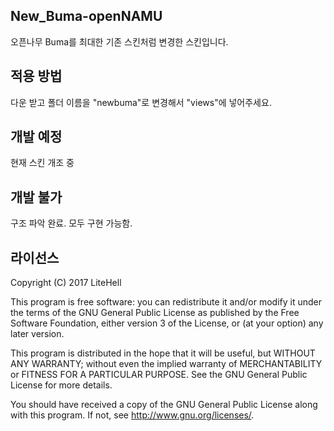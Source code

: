 ## New_Buma-openNAMU
오픈나무 Buma를 최대한 기존 스킨처럼 변경한 스킨입니다.

## 적용 방법
다운 받고 폴더 이름을 "newbuma"로 변경해서 "views"에 넣어주세요.

## 개발 예정
현재 스킨 개조 중

## 개발 불가
구조 파악 완료. 모두 구현 가능함.

## 라이선스
Copyright (C) 2017 LiteHell

This program is free software: you can redistribute it and/or modify
it under the terms of the GNU General Public License as published by
the Free Software Foundation, either version 3 of the License, or
(at your option) any later version.

This program is distributed in the hope that it will be useful,
but WITHOUT ANY WARRANTY; without even the implied warranty of
MERCHANTABILITY or FITNESS FOR A PARTICULAR PURPOSE.  See the
GNU General Public License for more details.

You should have received a copy of the GNU General Public License
along with this program.  If not, see <http://www.gnu.org/licenses/>.
